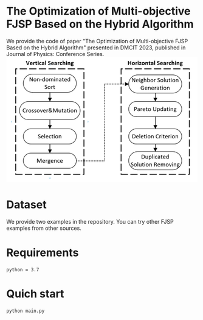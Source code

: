 # The Optimization of Multi-objective FJSP Based on the Hybrid Algorithm
We provide the code of paper "The Optimization of Multi-objective FJSP Based on the Hybrid Algorithm" presented in DMCIT 2023, published in Journal of Physics: Conference Series.
![image](https://github.com/jie3040/The-Optimization-of-Multi-objective-FJSP-Based-on-the-Hybrid-Algorithm/blob/main/images/HA_workflow.png)

# Dataset
We provide two examples in the repository. You can try other FJSP examples from other sources.

# Requirements
```
python = 3.7
```
# Quich start
```
python main.py
```
